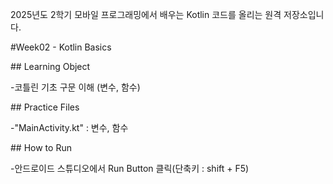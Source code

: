 2025년도 2학기 모바일 프로그래밍에서 배우는 Kotlin 코드를 올리는 원격 저장소입니다.





\#Week02 - Kotlin Basics



\## Learning Object



\-코틀린 기초 구문 이해 (변수, 함수)



\## Practice Files

-"MainActivity.kt" : 변수, 함수



\## How to Run

\-안드로이드 스튜디오에서 Run Button 클릭(단축키 : shift + F5)





